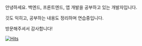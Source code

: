 안녕하세요. 백엔드, 프론트엔드, 앱 개발을 공부하고 있는 개발자입니다.

깃도 익히고, 공부하는 내용도 정리하며 연습중입니다.

방문해주셔서 감사합니다!

[![Hits](https://hits.seeyoufarm.com/api/count/incr/badge.svg?url=https%3A%2F%2Fgithub.com%2Fcss9596&count_bg=%2379C83D&title_bg=%23007BFF&icon=java.svg&icon_color=%23E7E7E7&title=Choi+Sung+Sik+GitHub+HITS%21&edge_flat=true)](https://hits.seeyoufarm.com)
<!---
css9596/css9596 is a ✨ special ✨ repository because its `README.md` (this file) appears on your GitHub profile.
You can click the Preview link to take a look at your changes.
--->
